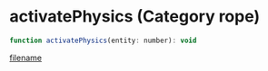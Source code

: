 # activatePhysics (Category rope)

```js
function activatePhysics(entity: number): void
```

[filename](activatePhysics_m.md ':include')
